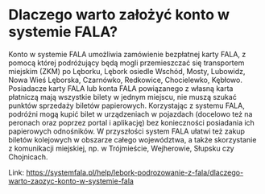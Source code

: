 # Dlaczego warto założyć konto w systemie FALA?


Konto w systemie FALA umożliwia zamówienie bezpłatnej karty FALA, z pomocą której podróżujący będą mogli przemieszczać się transportem miejskim (ZKM) po Lęborku, Lębork osiedle Wschód, Mosty, Lubowidz, Nowa Wieś Lęborska, Czarnówko, Redkowice, Chocielewko, Kębłowo. Posiadacze karty FALA lub konta FALA powiązanego z własną karta płatniczą mają wszystkie bilety w jednym miejscu, nie muszą szukać punktów sprzedaży biletów papierowych. Korzystając z systemu FALA, podróżni mogą kupić bilet w urządzeniach w pojazdach (docelowo też na peronach oraz poprzez portal i aplikację) bez konieczności posiadania ich papierowych odnośników. W przyszłości system FALA ułatwi też zakup biletów kolejowych w obszarze całego województwa, a także skorzystanie z komunikacji miejskiej, np. w Trójmieście, Wejherowie, Słupsku czy Chojnicach.




Link: https://systemfala.pl/help/lebork-podrozowanie-z-fala/dlaczego-warto-zaozyc-konto-w-systemie-fala
